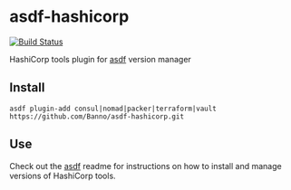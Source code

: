 # asdf-hashicorp

[![Build Status](https://travis-ci.org/Banno/asdf-hashicorp.svg?branch=master)](https://travis-ci.org/Banno/asdf-hashicorp)

HashiCorp tools plugin for [asdf](https://github.com/asdf-vm/asdf) version manager

## Install

```
asdf plugin-add consul|nomad|packer|terraform|vault https://github.com/Banno/asdf-hashicorp.git
```

## Use

Check out the [asdf](https://github.com/asdf-vm/asdf) readme for instructions on how to install and manage versions of HashiCorp tools.
